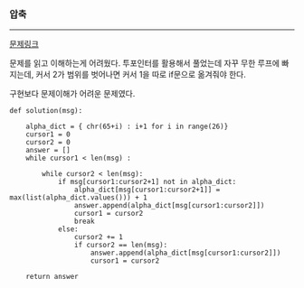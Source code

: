
### 압축

---

[문제링크](https://school.programmers.co.kr/learn/courses/30/lessons/17684)

문제를 읽고 이해하는게 어려웠다. 투포인터를 활용해서 풀었는데 자꾸 무한 루프에 빠지는데, 커서 2가 범위를 벗어나면 커서 1을 따로 if문으로 옮겨줘야 한다.

구현보다 문제이해가 어려운 문제였다.

```
def solution(msg):
    
    alpha_dict = { chr(65+i) : i+1 for i in range(26)}
    cursor1 = 0
    cursor2 = 0
    answer = []
    while cursor1 < len(msg) :       
        
        while cursor2 < len(msg):
            if msg[cursor1:cursor2+1] not in alpha_dict:
                alpha_dict[msg[cursor1:cursor2+1]] = max(list(alpha_dict.values())) + 1
                answer.append(alpha_dict[msg[cursor1:cursor2]])
                cursor1 = cursor2
                break
            else:
                cursor2 += 1
                if cursor2 == len(msg):
                    answer.append(alpha_dict[msg[cursor1:cursor2]])
                    cursor1 = cursor2

    return answer
```

